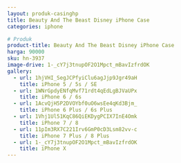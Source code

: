 ```yaml
---
layout: produk-casinghp
title: Beauty And The Beast Disney iPhone Case
categories: iphone

# Produk
product-title: Beauty And The Beast Disney iPhone Case
harga: 90000
sku: hn-3937
image-drive: 1-_cY7j3tnupOF2O1Mpct_mBavIzfrdOK
gallery:
  - url: 1hjVHI_SegJCPfyiClu6agJjp9Jgr49aH
    title: iPhone 5 / 5s / SE
  - url: 1WNrGpdyENfqMvf71rdt4qEdLgBJVaUPx
    title: iPhone 6 / 6s
  - url: 1AcvQjH5P2DVOYbf0uO6wsEe4qKd3Bjm_
    title: iPhone 6 Plus / 6s Plus
  - url: 1Vhj1Ul51KqC86QiEKDygPCIX7InE4Omk
    title: iPhone 7 / 8
  - url: 11pIm3RX7C221Irv6GmP0cD3Lsm82vv-c
    title: iPhone 7 Plus / 8 Plus
  - url: 1-_cY7j3tnupOF2O1Mpct_mBavIzfrdOK
    title: iPhone X
---
```

